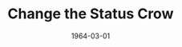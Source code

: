 ---
title: Change the Status Crow
layout: "tc-single"
hasContentInGallery: true
date: 1964-03-01
---